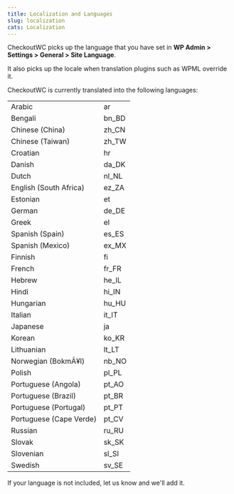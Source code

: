 ```yaml
---
title: Localization and Languages
slug: localization
cats: Localization
---
```



  <p>
    CheckoutWC picks up the language that you have set in <strong>WP Admin &gt; Settings &gt; General &gt; Site Language</strong>.
  </p>
  <p>
    It also picks up the locale when translation plugins such as WPML override it.
  </p>
  <p>
    CheckoutWC is currently translated into the following languages:
  </p>
  <table>
    <tbody>
      <tr>
        <td>
          Arabic
        </td>
        <td>
          ar
        </td>
      </tr>
      <tr>
        <td>
          Bengali
        </td>
        <td>
          bn_BD
        </td>
      </tr>
      <tr>
        <td>
          Chinese (China)
        </td>
        <td>
          zh_CN
        </td>
      </tr>
      <tr>
        <td>
          Chinese (Taiwan)
        </td>
        <td>
          zh_TW
        </td>
      </tr>
      <tr>
        <td>
          Croatian
        </td>
        <td>
          hr
        </td>
      </tr>
      <tr>
        <td>
          Danish
        </td>
        <td>
          da_DK
        </td>
      </tr>
      <tr>
        <td>
          Dutch
        </td>
        <td>
          nl_NL
        </td>
      </tr>
      <tr>
        <td>
          English (South Africa)
        </td>
        <td>
          ez_ZA
        </td>
      </tr>
      <tr>
        <td>
          Estonian
        </td>
        <td>
          et
        </td>
      </tr>
      <tr>
        <td>
          German
        </td>
        <td>
          de_DE
        </td>
      </tr>
      <tr>
        <td>
          Greek
        </td>
        <td>
          el
        </td>
      </tr>
      <tr>
        <td>
          Spanish (Spain)
        </td>
        <td>
          es_ES
        </td>
      </tr>
      <tr>
        <td>
          Spanish (Mexico)
        </td>
        <td>
          ex_MX
        </td>
      </tr>
      <tr>
        <td>
          Finnish
        </td>
        <td>
          fi
        </td>
      </tr>
      <tr>
        <td>
          French
        </td>
        <td>
          fr_FR
        </td>
      </tr>
      <tr>
        <td>
          Hebrew
        </td>
        <td>
          he_IL
        </td>
      </tr>
      <tr>
        <td>
          Hindi
        </td>
        <td>
          hi_IN
        </td>
      </tr>
      <tr>
        <td>
          Hungarian
        </td>
        <td>
          hu_HU
        </td>
      </tr>
      <tr>
        <td>
          Italian
        </td>
        <td>
          it_IT
        </td>
      </tr>
      <tr>
        <td>
          Japanese
        </td>
        <td>
          ja
        </td>
      </tr>
      <tr>
        <td>
          Korean
        </td>
        <td>
          ko_KR
        </td>
      </tr>
      <tr>
        <td>
          Lithuanian
        </td>
        <td>
          lt_LT
        </td>
      </tr>
      <tr>
        <td>
          Norwegian (BokmÃ¥l)<br />
        </td>
        <td>
          nb_NO
        </td>
      </tr>
      <tr>
        <td>
          Polish
        </td>
        <td>
          pl_PL
        </td>
      </tr>
      <tr>
        <td>
          Portuguese (Angola)
        </td>
        <td>
          pt_AO
        </td>
      </tr>
      <tr>
        <td>
          Portuguese (Brazil)
        </td>
        <td>
          pt_BR
        </td>
      </tr>
      <tr>
        <td>
          Portuguese (Portugal)
        </td>
        <td>
          pt_PT
        </td>
      </tr>
      <tr>
        <td>
          Portuguese (Cape Verde)
        </td>
        <td>
          pt_CV
        </td>
      </tr>
      <tr>
        <td>
          Russian
        </td>
        <td>
          ru_RU
        </td>
      </tr>
      <tr>
        <td>
          Slovak
        </td>
        <td>
          sk_SK
        </td>
      </tr>
      <tr>
        <td>
          Slovenian
        </td>
        <td>
          sl_SI
        </td>
      </tr>
      <tr>
        <td>
          Swedish
        </td>
        <td>
          sv_SE
        </td>
      </tr>
    </tbody>
  </table>
  <p>
    If your language is not included, let us know and we'll add it.
  </p>
